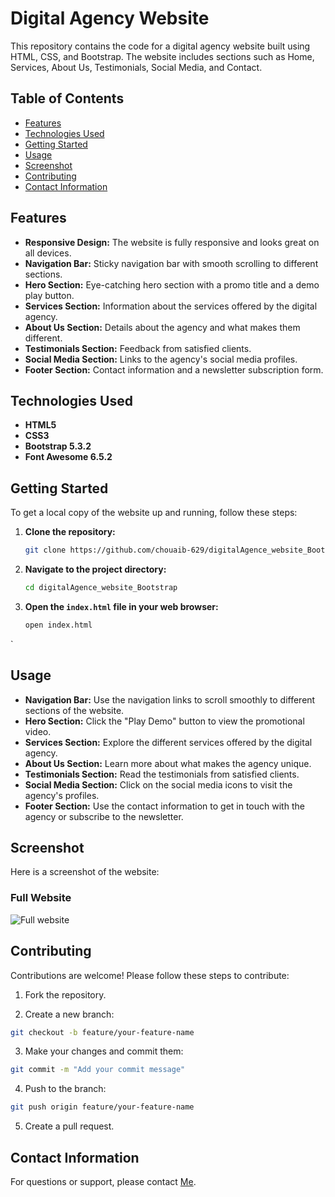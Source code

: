 # Digital Agency Website

This repository contains the code for a digital agency website built using HTML, CSS, and Bootstrap. The website includes sections such as Home, Services, About Us, Testimonials, Social Media, and Contact.

## Table of Contents

- [Features](#features)
- [Technologies Used](#technologies-used)
- [Getting Started](#getting-started)
- [Usage](#usage)
- [Screenshot](#screenshot)
- [Contributing](#contributing)
- [Contact Information](#contact-information)


## Features

- **Responsive Design:** The website is fully responsive and looks great on all devices.
- **Navigation Bar:** Sticky navigation bar with smooth scrolling to different sections.
- **Hero Section:** Eye-catching hero section with a promo title and a demo play button.
- **Services Section:** Information about the services offered by the digital agency.
- **About Us Section:** Details about the agency and what makes them different.
- **Testimonials Section:** Feedback from satisfied clients.
- **Social Media Section:** Links to the agency's social media profiles.
- **Footer Section:** Contact information and a newsletter subscription form.

## Technologies Used

- **HTML5**
- **CSS3**
- **Bootstrap 5.3.2**
- **Font Awesome 6.5.2**

## Getting Started

To get a local copy of the website up and running, follow these steps:

1. **Clone the repository:**

   ```bash
   git clone https://github.com/chouaib-629/digitalAgence_website_Bootstrap.git
    ```
2. **Navigate to the project directory:**

    ```bash
    cd digitalAgence_website_Bootstrap
    ```

3. **Open the `index.html` file in your web browser:**
    
    ```bash
    open index.html
    ```
`
## Usage

- **Navigation Bar:** Use the navigation links to scroll smoothly to different sections of the website.
- **Hero Section:** Click the "Play Demo" button to view the promotional video.
- **Services Section:** Explore the different services offered by the digital agency.
- **About Us Section:** Learn more about what makes the agency unique.
- **Testimonials Section:** Read the testimonials from satisfied clients.
- **Social Media Section:** Click on the social media icons to visit the agency's profiles.
- **Footer Section:** Use the contact information to get in touch with the agency or subscribe to the newsletter.

## Screenshot

Here is a screenshot of the website:

### Full Website
![Full website](screenshots/digitalAgence_website.png)

## Contributing

Contributions are welcome! Please follow these steps to contribute:

1. Fork the repository.

2. Create a new branch:
```bash
git checkout -b feature/your-feature-name
```

3. Make your changes and commit them:

```bash
git commit -m "Add your commit message"
```

4. Push to the branch:

```bash
git push origin feature/your-feature-name
```

5. Create a pull request.

## Contact Information

For questions or support, please contact [Me](mailto:chouaiba629@gmail.com).